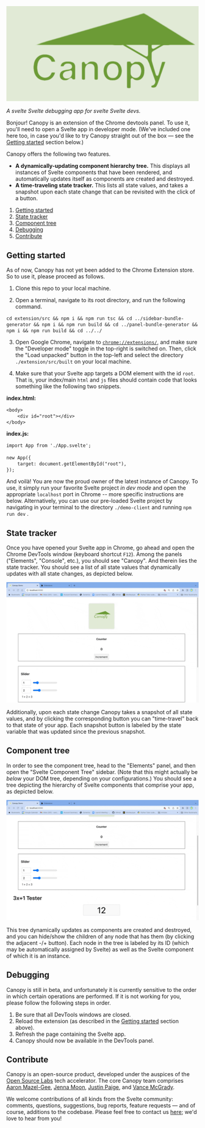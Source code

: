 ![](Canopy-cropped.png)

<!-- # Welome to Canopy! -->

*A svelte Svelte debugging app for svelte Svelte devs.*

Bonjour! Canopy is an extension of the Chrome devtools panel. To use it, you'll need to open a Svelte app in developer mode. (We've included one here too, in case you'd like to try Canopy straight out of the box &mdash; see the [Getting started](#getting-started) section below.)

Canopy offers the following two features.
* **A dynamically-updating component hierarchy tree.** This displays all instances of Svelte components that have been rendered, and automatically updates itself as components are created and destroyed.
* **A time-traveling state tracker.** This lists all state values, and takes a snapshot upon each state change that can be revisited with the click of a button.

1. [Getting started](#getting-started)
2. [State tracker](#state-tracker)
3. [Component tree](#component-tree)
4. [Debugging](#debugging)
5. [Contribute](#contribute)

## Getting started

As of now, Canopy has not yet been added to the Chrome Extension store. So to use it, please proceed as follows.

1. Clone this repo to your local machine.

2. Open a terminal, navigate to its root directory, and run the following command.
```
cd extension/src && npm i && npm run tsc && cd ../sidebar-bundle-generator && npm i && npm run build && cd ../panel-bundle-generator && npm i && npm run build && cd ../../
```

3. Open Google Chrome, navigate to [`chrome://extensions/`](chrome://extensions/), and make sure the "Developer mode" toggle in the top-right is switched on. Then, click the "Load unpacked" button in the top-left and select the directory `./extension/src/built` on your local machine.

4. Make sure that your Svelte app targets a DOM element with the id `root`. That is, your index/main `html` and `js` files should contain code that looks something like the following two snippets.

**index.html:**
```
<body>
    <div id="root"></div>
</body>
```
**index.js:**
```
import App from './App.svelte';

new App({
    target: document.getElementById("root"),
});
```

And voil&agrave;! You are now the proud owner of the latest instance of Canopy. To use, it simply run your favorite Svelte project *in dev mode* and open the appropriate `localhost` port in Chrome -- more specific instructions are below. Alternatively, you can use our pre-loaded Svelte project by navigating in your terminal to the directory `./demo-client` and running `npm run dev` .


## State tracker

Once you have opened your Svelte app in Chrome, go ahead and open the Chrome DevTools window (keyboard shortcut `F12`). Among the panels ("Elements", "Console", etc.), you should see "Canopy". And therein lies the state tracker. You should see a list of all state values that dynamically updates with all state changes, as depicted below.

![](statetracker.gif)

Additionally, upon each state change Canopy takes a snapshot of all state values, and by clicking the corresponding button you can "time-travel" back to that state of your app. Each snapshot button is labeled by the state variable that was updated since the previous snapshot.

## Component tree

In order to see the component tree, head to the "Elements" panel, and then open the "Svelte Component Tree" sidebar. (Note that this might actually be *below* your DOM tree, depending on your configurations.) You should see a tree depicting the hierarchy of Svelte components that comprise your app, as depicted below.

![](componentvis.gif)

This tree dynamically updates as components are created and destroyed, and you can hide/show the children of any node that has them (by clicking the adjacent -/+ button). Each node in the tree is labeled by its ID (which may be automatically assigned by Svelte) as well as the Svelte component of which it is an instance.


## Debugging

Canopy is still in beta, and unfortunately it is currently sensitive to the order in which certain operations are performed. If it is not working for you, please follow the following steps in order.

1. Be sure that all DevTools windows are closed.
2. Reload the extension (as described in the [Getting started](#getting-started) section above).
3. Refresh the page containing the Svelte app.
4. Canopy should now be available in the DevTools panel.


## Contribute

Canopy is an open-source product, developed under the auspices of the [Open Source Labs](https://github.com/open-source-labs) tech accelerator. The core Canopy team comprises [Aaron Mazel-Gee](https://github.com/aaron1729), [Jenna Moon](https://github.com/unbiya), [Justin Paige](https://github.com/jhpaige), and [Vance McGrady](https://github.com/VanceMcGrady). 

We welcome contributions of all kinds from the Svelte community: comments, questions, suggestions, bug reports, feature requests &mdash; and of course, additions to the codebase. Please feel free to contact us [here](mailto:canopy.for.svelte@gmail.com); we'd love to hear from you!